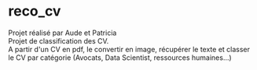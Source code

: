 # reco_cv
Projet réalisé par Aude et Patricia <br>
Projet de classification des CV.<br>
A partir d'un CV en pdf, le convertir en image, récupérer le texte et classer le CV par catégorie (Avocats, Data Scientist, ressources humaines...)

